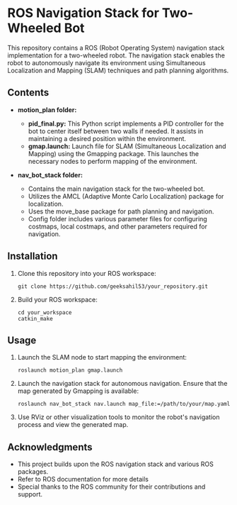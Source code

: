 # ROS Navigation Stack for Two-Wheeled Bot

This repository contains a ROS (Robot Operating System) navigation stack implementation for a two-wheeled robot. The navigation stack enables the robot to autonomously navigate its environment using Simultaneous Localization and Mapping (SLAM) techniques and path planning algorithms.

## Contents

- **motion_plan folder:**
  - **pid_final.py:** This Python script implements a PID controller for the bot to center itself between two walls if needed. It assists in maintaining a desired position within the environment.
  - **gmap.launch:** Launch file for SLAM (Simultaneous Localization and Mapping) using the Gmapping package. This launches the necessary nodes to perform mapping of the environment.

- **nav_bot_stack folder:**
  - Contains the main navigation stack for the two-wheeled bot.
  - Utilizes the AMCL (Adaptive Monte Carlo Localization) package for localization.
  - Uses the move_base package for path planning and navigation.
  - Config folder includes various parameter files for configuring costmaps, local costmaps, and other parameters required for navigation.

## Installation

1. Clone this repository into your ROS workspace:

    ```
    git clone https://github.com/geeksahil53/your_repository.git
    ```

2. Build your ROS workspace:

    ```
    cd your_workspace
    catkin_make
    ```

## Usage

1. Launch the SLAM node to start mapping the environment:

    ```
    roslaunch motion_plan gmap.launch
    ```

2. Launch the navigation stack for autonomous navigation. Ensure that the map generated by Gmapping is available:

    ```
    roslaunch nav_bot_stack nav.launch map_file:=/path/to/your/map.yaml
    ```

3. Use RViz or other visualization tools to monitor the robot's navigation process and view the generated map.

## Acknowledgments

- This project builds upon the ROS navigation stack and various ROS packages.
- Refer to ROS documentation for more details
- Special thanks to the ROS community for their contributions and support.


